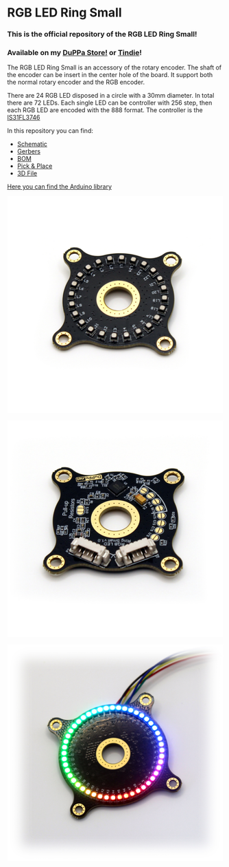 # RGB LED Ring Small
### This is the official repository of the RGB LED Ring Small!
### Available on my [DuPPa Store!](https://www.duppa.net/shop/rgb-led-ring-small/) or [Tindie](https://www.tindie.com/products/25812/)!

The RGB LED Ring Small is an accessory of the rotary encoder.
The shaft  of the encoder can be insert in the center hole of the board. It support both the normal rotary encoder and the RGB encoder.

There are 24 RGB LED disposed in a circle with a 30mm diameter. In total there are 72 LEDs.
Each single LED can be controller with 256 step, then each RGB LED are encoded with the 888 format.
The controller is the [ IS31FL3746](https://www.lumissil.com/assets/pdf/core/IS31FL3746A_DS.pdf)

In this repository you can find:
- [Schematic](/PDF/)
- [Gerbers](/Hardware/Gerber/)
- [BOM](/Hardware/BOM/)
- [Pick & Place](/Hardware/Pick%20Place/)
- [3D File](/Hardware/ExportSTEP/)

[Here you can find the Arduino library](https://github.com/Fattoresaimon/ArduinoDuPPaLib)


![Assembled](AssembledTOP.jpg)

![Bottom](AssembledBOTTOM.jpg)

![ON](ON.jpg)
